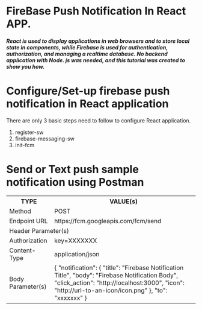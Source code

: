 # FireBase Push Notification In React APP.
##### React is used to display applications in web browsers and to store local state in components, while Firebase is used for authentication, authorization, and managing a realtime database. No backend application with Node. js was needed, and this tutorial was created to show you how.

# Configure/Set-up firebase push notification in React application

There are only 3 basic steps need to follow to configure React application.
1. register-sw
2. firebase-messaging-sw
3. init-fcm

# Send or Text push sample notification using Postman
<table>
    <tr>
        <th>TYPE</th>
        <th>VALUE(s)</th>
    </tr>
    <tr>
        <td>Method</td>
        <td>POST</td>
    </tr>
    <tr>
        <td>Endpoint URL</td>
        <td>https://fcm.googleapis.com/fcm/send</td>
    </tr>
    <tr>
        <td colspan="2">Header Parameter(s)</td>
    </tr>
    <tr>
        <td>Authorization</td>
        <td>key=XXXXXXX</td>
    </tr>
    <tr>
        <td>Content-Type</td>
        <td>application/json</td>
    </tr>
    <tr>
        <td>Body Parameter(s)</td>
        <td>
            {
                "notification": {
                "title": "Firebase Notification Title",
                    "body": "Firebase Notification Body",
                    "click_action": "http://localhost:3000",
                    "icon": "http://url-to-an-icon/icon.png"
                },
                "to": "xxxxxxx"
        }</td>
    </tr>
</table>
